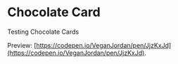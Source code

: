# Chocolate Card

Testing Chocolate Cards

Preview: [https://codepen.io/VeganJordan/pen/JjzKxJd](https://codepen.io/VeganJordan/pen/JjzKxJd).


